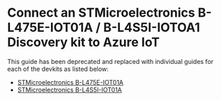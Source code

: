 # Connect an STMicroelectronics B-L475E-IOT01A / B-L4S5I-IOTOA1 Discovery kit to Azure IoT

This guide has been deprecated and replaced with individual guides for each of the devkits as listed below:
* [STMicroelectronics B-L475E-IOT01A](../B-L475E-IOT01A)
* [STMicroelectronics B-L4S5I-IOT01A](../B-L4S5I-IOT01A)
